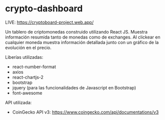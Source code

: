 # crypto-dashboard

LIVE: https://cryptoboard-project.web.app/

Un tablero de criptomonedas construido utilizando React JS. Muestra información resumida tanto de monedas como de exchanges. Al clickear en cualquier moneda muestra información detallada junto con un gráfico de la evolución en el precio.

Liberías utilizadas:

- react-number-format
- axios
- react-chartjs-2
- bootstrap
- jquery (para las funcionalidades de Javascript en Bootstrap)
- font-awesome

API utilizada:

- CoinGecko API v3: https://www.coingecko.com/api/documentations/v3
